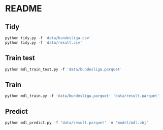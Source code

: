 # README

## Tidy
```python
python tidy.py -f 'data/bundesliga.csv'
python tidy.py -f 'data/result.csv'
```

## Train test
```python
python mdl_train_test.py -f 'data/bundesliga.parquet'
```

## Train
```python
python mdl_train.py -f 'data/bundesliga.parquet' 'data/result.parquet'
```

## Predict
```python
python mdl_predict.py -f 'data/result.parquet' -m 'model/mdl.obj'
```
